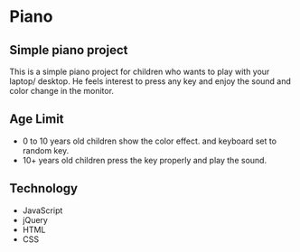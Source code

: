 # Piano
## Simple piano project

This is a simple piano project for children who wants to play with your laptop/ desktop. He feels interest to press any key and enjoy the sound and color change in the monitor. 

## Age Limit
* 0 to 10 years old children show the color effect. and keyboard set to random key.
* 10+ years old children press the key properly and play the sound. 

## Technology
* JavaScript
* jQuery
* HTML
* CSS
